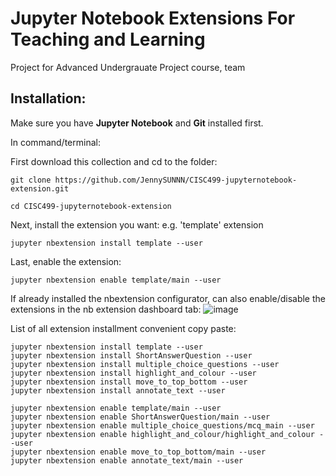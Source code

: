 # Jupyter Notebook Extensions For Teaching and Learning
Project for Advanced Undergrauate Project course, team


## Installation:
Make sure you have **Jupyter Notebook** and **Git** installed first. 

In command/terminal:

First download this collection and cd to the folder: 
```
git clone https://github.com/JennySUNNN/CISC499-jupyternotebook-extension.git

cd CISC499-jupyternotebook-extension
```
Next, install the extension you want:
e.g. 'template' extension
```
jupyter nbextension install template --user
```
Last, enable the extension:
```
jupyter nbextension enable template/main --user
```
If already installed the nbextension configurator, can also enable/disable the extensions in the nb extension dashboard tab:
![image](https://user-images.githubusercontent.com/67336024/115161900-2c98f300-a06e-11eb-8637-f6c1987e1b3b.png)

List of all extension installment convenient copy paste:
```
jupyter nbextension install template --user
jupyter nbextension install ShortAnswerQuestion --user
jupyter nbextension install multiple_choice_questions --user
jupyter nbextension install highlight_and_colour --user
jupyter nbextension install move_to_top_bottom --user
jupyter nbextension install annotate_text --user
```

```
jupyter nbextension enable template/main --user
jupyter nbextension enable ShortAnswerQuestion/main --user
jupyter nbextension enable multiple_choice_questions/mcq_main --user
jupyter nbextension enable highlight_and_colour/highlight_and_colour --user
jupyter nbextension enable move_to_top_bottom/main --user
jupyter nbextension enable annotate_text/main --user
```
